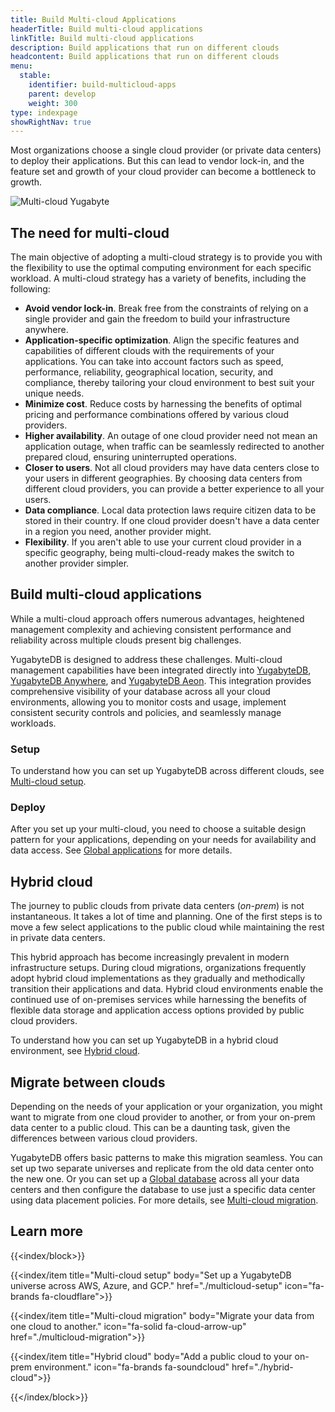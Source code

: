 ```yaml
---
title: Build Multi-cloud Applications
headerTitle: Build multi-cloud applications
linkTitle: Build multi-cloud applications
description: Build applications that run on different clouds
headcontent: Build applications that run on different clouds
menu:
  stable:
    identifier: build-multicloud-apps
    parent: develop
    weight: 300
type: indexpage
showRightNav: true
---
```


Most organizations choose a single cloud provider (or private data centers) to deploy their applications. But this can lead to vendor lock-in, and the feature set and growth of your cloud provider can become a bottleneck to growth.

![Multi-cloud Yugabyte](/images/develop/multicloud/multicloud-global-spread.png)

## The need for multi-cloud

The main objective of adopting a multi-cloud strategy is to provide you with the flexibility to use the optimal computing environment for each specific workload. A multi-cloud strategy has a variety of benefits, including the following:

- **Avoid vendor lock-in**. Break free from the constraints of relying on a single provider and gain the freedom to build your infrastructure anywhere.
- **Application-specific optimization**. Align the specific features and capabilities of different clouds with the requirements of your applications. You can take into account factors such as speed, performance, reliability, geographical location, security, and compliance, thereby tailoring your cloud environment to best suit your unique needs.
- **Minimize cost**. Reduce costs by harnessing the benefits of optimal pricing and performance combinations offered by various cloud providers.
- **Higher availability**. An outage of one cloud provider need not mean an application outage, when traffic can be seamlessly redirected to another prepared cloud, ensuring uninterrupted operations.
- **Closer to users**. Not all cloud providers may have data centers close to your users in different geographies. By choosing data centers from different cloud providers, you can provide a better experience to all your users.
- **Data compliance**. Local data protection laws require citizen data to be stored in their country. If one cloud provider doesn't have a data center in a region you need, another provider might.
- **Flexibility**. If you aren't able to use your current cloud provider in a specific geography, being multi-cloud-ready makes the switch to another provider simpler.

## Build multi-cloud applications

While a multi-cloud approach offers numerous advantages, heightened management complexity and achieving consistent performance and reliability across multiple clouds present big challenges.

YugabyteDB is designed to address these challenges. Multi-cloud management capabilities have been integrated directly into [YugabyteDB](../../), [YugabyteDB Anywhere](../../yugabyte-platform/), and [YugabyteDB Aeon](../../yugabyte-cloud/). This integration provides comprehensive visibility of your database across all your cloud environments, allowing you to monitor costs and usage, implement consistent security controls and policies, and seamlessly manage workloads.

### Setup

To understand how you can set up YugabyteDB across different clouds, see [Multi-cloud setup](./multicloud-setup).

### Deploy

After you set up your multi-cloud, you need to choose a suitable design pattern for your applications, depending on your needs for availability and data access. See [Global applications](../build-global-apps/) for more details.

## Hybrid cloud

The journey to public clouds from private data centers (_on-prem_) is not instantaneous. It takes a lot of time and planning. One of the first steps is to move a few select applications to the public cloud while maintaining the rest in private data centers.

This hybrid approach has become increasingly prevalent in modern infrastructure setups. During cloud migrations, organizations frequently adopt hybrid cloud implementations as they gradually and methodically transition their applications and data. Hybrid cloud environments enable the continued use of on-premises services while harnessing the benefits of flexible data storage and application access options provided by public cloud providers.

To understand how you can set up YugabyteDB in a hybrid cloud environment, see [Hybrid cloud](./hybrid-cloud).

## Migrate between clouds

Depending on the needs of your application or your organization, you might want to migrate from one cloud provider to another, or from your on-prem data center to a public cloud. This can be a daunting task, given the differences between various cloud providers.

YugabyteDB offers basic patterns to make this migration seamless. You can set up two separate universes and replicate from the old data center onto the new one. Or you can set up a [Global database](../build-global-apps/global-database) across all your data centers and then configure the database to use just a specific data center using data placement policies. For more details, see [Multi-cloud migration](./multicloud-migration).

## Learn more

{{<index/block>}}

{{<index/item
    title="Multi-cloud setup"
    body="Set up a YugabyteDB universe across AWS, Azure, and GCP."
    href="./multicloud-setup"
    icon="fa-brands fa-cloudflare">}}

{{<index/item
    title="Multi-cloud migration"
    body="Migrate your data from one cloud to another."
    icon="fa-solid fa-cloud-arrow-up"
    href="./multicloud-migration">}}

{{<index/item
    title="Hybrid cloud"
    body="Add a public cloud to your on-prem environment."
    icon="fa-brands fa-soundcloud"
    href="./hybrid-cloud">}}

{{</index/block>}}
